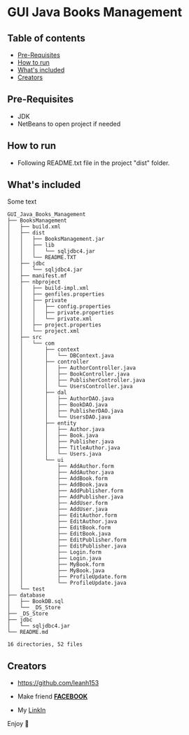 # GUI Java Books Management

## Table of contents

- [Pre-Requisites](#Pre-Requisites)
- [How to run](#How-to-run)
- [What's included](#whats-included)
- [Creators](#creators)


## Pre-Requisites
- JDK
- NetBeans to open project if needed

## How to run

- Following README.txt file in the project "dist" folder.

## What's included

Some text

```text
GUI_Java_Books_Management
├── BooksManagement
│   ├── build.xml
│   ├── dist
│   │   ├── BooksManagement.jar
│   │   ├── lib
│   │   │   └── sqljdbc4.jar
│   │   └── README.TXT
│   ├── jdbc
│   │   └── sqljdbc4.jar
│   ├── manifest.mf
│   ├── nbproject
│   │   ├── build-impl.xml
│   │   ├── genfiles.properties
│   │   ├── private
│   │   │   ├── config.properties
│   │   │   ├── private.properties
│   │   │   └── private.xml
│   │   ├── project.properties
│   │   └── project.xml
│   ├── src
│   │   └── com
│   │       ├── context
│   │       │   └── DBContext.java
│   │       ├── controller
│   │       │   ├── AuthorController.java
│   │       │   ├── BookController.java
│   │       │   ├── PublisherController.java
│   │       │   └── UsersController.java
│   │       ├── dal
│   │       │   ├── AuthorDAO.java
│   │       │   ├── BookDAO.java
│   │       │   ├── PublisherDAO.java
│   │       │   └── UsersDAO.java
│   │       ├── entity
│   │       │   ├── Author.java
│   │       │   ├── Book.java
│   │       │   ├── Publisher.java
│   │       │   ├── TitleAuthor.java
│   │       │   └── Users.java
│   │       └── ui
│   │           ├── AddAuthor.form
│   │           ├── AddAuthor.java
│   │           ├── AddBook.form
│   │           ├── AddBook.java
│   │           ├── AddPublisher.form
│   │           ├── AddPublisher.java
│   │           ├── AddUser.form
│   │           ├── AddUser.java
│   │           ├── EditAuthor.form
│   │           ├── EditAuthor.java
│   │           ├── EditBook.form
│   │           ├── EditBook.java
│   │           ├── EditPublisher.form
│   │           ├── EditPublisher.java
│   │           ├── Login.form
│   │           ├── Login.java
│   │           ├── MyBook.form
│   │           ├── MyBook.java
│   │           ├── ProfileUpdate.form
│   │           └── ProfileUpdate.java
│   └── test
├── database
│   ├── BookDB.sql
│   └── _DS_Store
├── _DS_Store
├── jdbc
│   └── sqljdbc4.jar
└── README.md

16 directories, 52 files
```

## Creators

- <https://github.com/leanh153>

- Make friend [**FACEBOOK**](https://WWW.facebook.com/leanh153)

- My [LinkIn](https://www.linkedin.com/in/lênanh)


Enjoy :metal:

